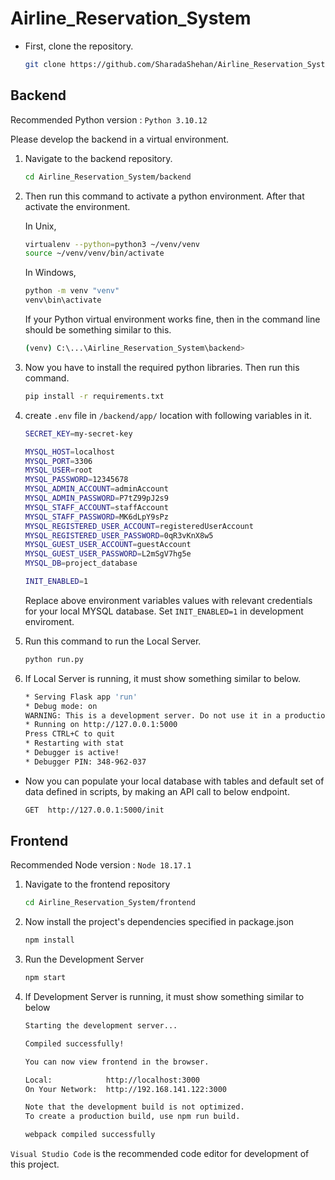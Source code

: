 # Airline_Reservation_System

* First, clone the repository. 
    
    ```bash
    git clone https://github.com/SharadaShehan/Airline_Reservation_System.git
    ```

## Backend
Recommended Python version : `Python 3.10.12`
  
Please develop the backend in a virtual environment.

1) Navigate to the backend repository.

    ```bash
    cd Airline_Reservation_System/backend
    ```

2) Then run this command to activate a python environment. After that activate the environment.

    In Unix,
    ```bash
    virtualenv --python=python3 ~/venv/venv
    source ~/venv/venv/bin/activate
    ```

    In Windows,
    ```bash
    python -m venv "venv"
    venv\bin\activate
    ```

    If your Python virtual environment works fine, then in the command line should be something similar to this.
    
    ```bash
    (venv) C:\...\Airline_Reservation_System\backend>
    ```

3) Now you have to install the required python libraries. Then run this command.

    ```bash
    pip install -r requirements.txt
    ```
4) create `.env` file in `/backend/app/` location with following variables in it.

    ```bash
    SECRET_KEY=my-secret-key

    MYSQL_HOST=localhost
    MYSQL_PORT=3306
    MYSQL_USER=root
    MYSQL_PASSWORD=12345678
    MYSQL_ADMIN_ACCOUNT=adminAccount
    MYSQL_ADMIN_PASSWORD=P7tZ99pJ2s9
    MYSQL_STAFF_ACCOUNT=staffAccount
    MYSQL_STAFF_PASSWORD=MK6dLpY9sPz
    MYSQL_REGISTERED_USER_ACCOUNT=registeredUserAccount
    MYSQL_REGISTERED_USER_PASSWORD=0qR3vKnX8w5
    MYSQL_GUEST_USER_ACCOUNT=guestAccount
    MYSQL_GUEST_USER_PASSWORD=L2mSgV7hg5e
    MYSQL_DB=project_database

    INIT_ENABLED=1
    ```
    Replace above environment variables values with relevant credentials for your local MYSQL database. Set `INIT_ENABLED=1` in development enviroment.

5) Run this command to run the Local Server.

    ```bash
    python run.py
    ```

6) If Local Server is running, it must show something similar to below.

    ```bash
    * Serving Flask app 'run'
    * Debug mode: on
    WARNING: This is a development server. Do not use it in a production deployment. Use a production WSGI server instead.
    * Running on http://127.0.0.1:5000
    Press CTRL+C to quit
    * Restarting with stat
    * Debugger is active!
    * Debugger PIN: 348-962-037
    ```
* Now you can populate your local database with tables and default set of data defined in scripts, by making an API call to below endpoint.

    ```bash
    GET  http://127.0.0.1:5000/init
    ```

## Frontend
Recommended Node version : `Node 18.17.1`

1) Navigate to the frontend repository

    ```bash
    cd Airline_Reservation_System/frontend
    ```

2) Now install the project's dependencies specified in package.json

    ```bash
    npm install
    ```

3) Run the Development Server

    ```bash
    npm start
    ```

4) If Development Server is running, it must show something similar to below

    ```bash
    Starting the development server...

    Compiled successfully!

    You can now view frontend in the browser.

    Local:            http://localhost:3000
    On Your Network:  http://192.168.141.122:3000

    Note that the development build is not optimized.
    To create a production build, use npm run build.

    webpack compiled successfully
    ```

`Visual Studio Code` is the recommended code editor for development of this project.

